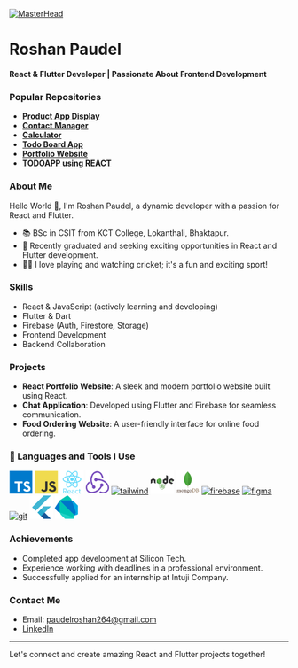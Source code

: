 [![MasterHead](https://via.placeholder.com/150?text=Eat+Sleep+Code+Repeat)](https://anilrajrimal.com.np)
# Roshan Paudel

**React & Flutter Developer | Passionate About Frontend Development**

### Popular Repositories

- **[Product App Display](https://github.com/rohit4545454545/Product-App-Display)**
- **[Contact Manager](https://github.com/rohit4545454545/Contact-Manager)**
- **[Calculator](https://github.com/rohit4545454545/Calculator)**
- **[Todo Board App](https://github.com/rohit4545454545/TodoBoardApp)**
- **[Portfolio Website](https://github.com/rohit4545454545/Roshan-s-Portfolio-Website)**
- **[TODOAPP using REACT](https://github.com/rohit4545454545/TODOAPP-using-REACT)**

### About Me

Hello World 👋, I'm Roshan Paudel, a dynamic developer with a passion for React and Flutter.

- 📚 BSc in CSIT from KCT College, Lokanthali, Bhaktapur.
- 💼 Recently graduated and seeking exciting opportunities in React and Flutter development.
- 🏃️‍♂️ I love playing and watching cricket; it's a fun and exciting sport!

### Skills

- React & JavaScript (actively learning and developing)
- Flutter & Dart
- Firebase (Auth, Firestore, Storage)
- Frontend Development
- Backend Collaboration

### Projects

- **React Portfolio Website**: A sleek and modern portfolio website built using React.
- **Chat Application**: Developed using Flutter and Firebase for seamless communication.
- **Food Ordering Website**: A user-friendly interface for online food ordering.

### 🚀 Languages and Tools I Use

<p>
<a target="_blank" href="https://raw.githubusercontent.com/devicons/devicon/master/icons/typescript/typescript-original.svg" style="display: inline-block;"><img src="https://raw.githubusercontent.com/devicons/devicon/master/icons/typescript/typescript-original.svg" alt="typescript" width="42" height="42" /></a>
<a target="_blank" href="https://raw.githubusercontent.com/devicons/devicon/master/icons/javascript/javascript-original.svg" style="display: inline-block;"><img src="https://raw.githubusercontent.com/devicons/devicon/master/icons/javascript/javascript-original.svg" alt="javascript" width="42" height="42" /></a>
<a target="_blank" href="https://raw.githubusercontent.com/devicons/devicon/master/icons/react/react-original-wordmark.svg" style="display: inline-block;"><img src="https://raw.githubusercontent.com/devicons/devicon/master/icons/react/react-original-wordmark.svg" alt="react" width="42" height="42" /></a>
<a target="_blank" href="https://raw.githubusercontent.com/devicons/devicon/master/icons/redux/redux-original.svg" style="display: inline-block;"><img src="https://raw.githubusercontent.com/devicons/devicon/master/icons/redux/redux-original.svg" alt="redux" width="42" height="42" /></a>
<a target="_blank" href="https://www.vectorlogo.zone/logos/tailwindcss/tailwindcss-icon.svg" style="display: inline-block;"><img src="https://www.vectorlogo.zone/logos/tailwindcss/tailwindcss-icon.svg" alt="tailwind" width="42" height="42" /></a>
<a target="_blank" href="https://raw.githubusercontent.com/devicons/devicon/master/icons/nodejs/nodejs-original-wordmark.svg" style="display: inline-block;"><img src="https://raw.githubusercontent.com/devicons/devicon/master/icons/nodejs/nodejs-original-wordmark.svg" alt="nodejs" width="42" height="42" /></a>
<a target="_blank" href="https://raw.githubusercontent.com/devicons/devicon/master/icons/mongodb/mongodb-original-wordmark.svg" style="display: inline-block;"><img src="https://raw.githubusercontent.com/devicons/devicon/master/icons/mongodb/mongodb-original-wordmark.svg" alt="mongodb" width="42" height="42" /></a>
<a target="_blank" href="https://www.vectorlogo.zone/logos/firebase/firebase-icon.svg" style="display: inline-block;"><img src="https://www.vectorlogo.zone/logos/firebase/firebase-icon.svg" alt="firebase" width="42" height="42" /></a>
<a target="_blank" href="https://www.vectorlogo.zone/logos/figma/figma-icon.svg" style="display: inline-block;"><img src="https://www.vectorlogo.zone/logos/figma/figma-icon.svg" alt="figma" width="42" height="42" /></a>
<a target="_blank" href="https://www.vectorlogo.zone/logos/git-scm/git-scm-icon.svg" style="display: inline-block;"><img src="https://www.vectorlogo.zone/logos/git-scm/git-scm-icon.svg" alt="git" width="42" height="42" /></a>
<a target="_blank" href="https://raw.githubusercontent.com/devicons/devicon/master/icons/flutter/flutter-original.svg" style="display: inline-block;"><img src="https://raw.githubusercontent.com/devicons/devicon/master/icons/flutter/flutter-original.svg" alt="flutter" width="42" height="42" /></a>
<a target="_blank" href="https://raw.githubusercontent.com/devicons/devicon/master/icons/dart/dart-original.svg" style="display: inline-block;"><img src="https://raw.githubusercontent.com/devicons/devicon/master/icons/dart/dart-original.svg" alt="dart" width="42" height="42" /></a>
</p>

### Achievements

- Completed app development at Silicon Tech.
- Experience working with deadlines in a professional environment.
- Successfully applied for an internship at Intuji Company.

### Contact Me

- Email: paudelroshan264@gmail.com
- [LinkedIn](https://www.linkedin.com/in/roshan-paudel-ab9526198/)

---

Let's connect and create amazing React and Flutter projects together!
